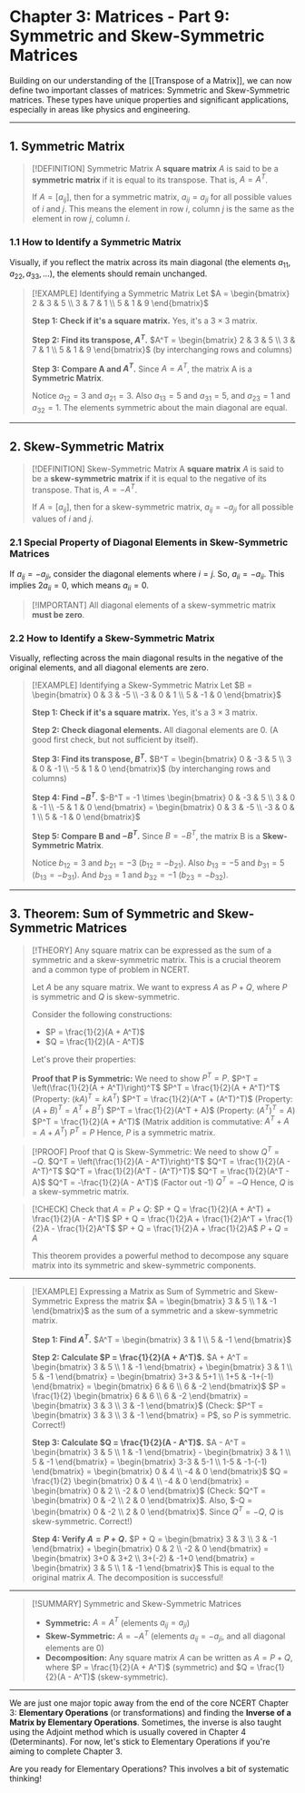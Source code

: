 # Chapter 3: Matrices - Part 9: Symmetric and Skew-Symmetric Matrices

Building on our understanding of the [[Transpose of a Matrix]], we can now define two important classes of matrices: Symmetric and Skew-Symmetric matrices. These types have unique properties and significant applications, especially in areas like physics and engineering.

---

## 1. Symmetric Matrix

> [!DEFINITION] Symmetric Matrix
> A **square matrix** $A$ is said to be a **symmetric matrix** if it is equal to its transpose.
> That is, $A = A^T$.
>
> If $A = [a_{ij}]$, then for a symmetric matrix, $a_{ij} = a_{ji}$ for all possible values of $i$ and $j$. This means the element in row $i$, column $j$ is the same as the element in row $j$, column $i$.

### 1.1 How to Identify a Symmetric Matrix

Visually, if you reflect the matrix across its main diagonal (the elements $a_{11}, a_{22}, a_{33}, \dots$), the elements should remain unchanged.

> [!EXAMPLE] Identifying a Symmetric Matrix
> Let $A = \begin{bmatrix} 2 & 3 & 5 \\ 3 & 7 & 1 \\ 5 & 1 & 9 \end{bmatrix}$
>
> **Step 1: Check if it's a square matrix.**
> Yes, it's a $3 \times 3$ matrix.
>
> **Step 2: Find its transpose, $A^T$.**
> $A^T = \begin{bmatrix} 2 & 3 & 5 \\ 3 & 7 & 1 \\ 5 & 1 & 9 \end{bmatrix}$ (by interchanging rows and columns)
>
> **Step 3: Compare A and $A^T$.**
> Since $A = A^T$, the matrix A is a **Symmetric Matrix**.
>
> Notice $a_{12}=3$ and $a_{21}=3$. Also $a_{13}=5$ and $a_{31}=5$, and $a_{23}=1$ and $a_{32}=1$. The elements symmetric about the main diagonal are equal.

---
## 2. Skew-Symmetric Matrix

> [!DEFINITION] Skew-Symmetric Matrix
> A **square matrix** $A$ is said to be a **skew-symmetric matrix** if it is equal to the negative of its transpose.
> That is, $A = -A^T$.
>
> If $A = [a_{ij}]$, then for a skew-symmetric matrix, $a_{ij} = -a_{ji}$ for all possible values of $i$ and $j$.

### 2.1 Special Property of Diagonal Elements in Skew-Symmetric Matrices

If $a_{ij} = -a_{ji}$, consider the diagonal elements where $i=j$.
So, $a_{ii} = -a_{ii}$.
This implies $2a_{ii} = 0$, which means $a_{ii} = 0$.
> [!IMPORTANT] All diagonal elements of a skew-symmetric matrix **must be zero**.

### 2.2 How to Identify a Skew-Symmetric Matrix

Visually, reflecting across the main diagonal results in the negative of the original elements, and all diagonal elements are zero.

> [!EXAMPLE] Identifying a Skew-Symmetric Matrix
> Let $B = \begin{bmatrix} 0 & 3 & -5 \\ -3 & 0 & 1 \\ 5 & -1 & 0 \end{bmatrix}$
>
> **Step 1: Check if it's a square matrix.**
> Yes, it's a $3 \times 3$ matrix.
>
> **Step 2: Check diagonal elements.**
> All diagonal elements are 0. (A good first check, but not sufficient by itself).
>
> **Step 3: Find its transpose, $B^T$.**
> $B^T = \begin{bmatrix} 0 & -3 & 5 \\ 3 & 0 & -1 \\ -5 & 1 & 0 \end{bmatrix}$ (by interchanging rows and columns)
>
> **Step 4: Find $-B^T$.**
> $-B^T = -1 \times \begin{bmatrix} 0 & -3 & 5 \\ 3 & 0 & -1 \\ -5 & 1 & 0 \end{bmatrix} = \begin{bmatrix} 0 & 3 & -5 \\ -3 & 0 & 1 \\ 5 & -1 & 0 \end{bmatrix}$
>
> **Step 5: Compare B and $-B^T$.**
> Since $B = -B^T$, the matrix B is a **Skew-Symmetric Matrix**.
>
> Notice $b_{12}=3$ and $b_{21}=-3$ ($b_{12} = -b_{21}$).
> Also $b_{13}=-5$ and $b_{31}=5$ ($b_{13} = -b_{31}$).
> And $b_{23}=1$ and $b_{32}=-1$ ($b_{23} = -b_{32}$).

---

## 3. Theorem: Sum of Symmetric and Skew-Symmetric Matrices

> [!THEORY] Any square matrix can be expressed as the sum of a symmetric and a skew-symmetric matrix.
> This is a crucial theorem and a common type of problem in NCERT.
>
> Let $A$ be any square matrix. We want to express $A$ as $P + Q$, where $P$ is symmetric and $Q$ is skew-symmetric.
>
> Consider the following constructions:
> *   $P = \frac{1}{2}(A + A^T)$
> *   $Q = \frac{1}{2}(A - A^T)$
>
> Let's prove their properties:
>
> **Proof that P is Symmetric:**
> We need to show $P^T = P$.
> $P^T = \left(\frac{1}{2}(A + A^T)\right)^T$
> $P^T = \frac{1}{2}(A + A^T)^T$ (Property: $(kA)^T = kA^T$)
> $P^T = \frac{1}{2}(A^T + (A^T)^T)$ (Property: $(A+B)^T = A^T+B^T$)
> $P^T = \frac{1}{2}(A^T + A)$ (Property: $(A^T)^T = A$)
> $P^T = \frac{1}{2}(A + A^T)$ (Matrix addition is commutative: $A^T+A = A+A^T$)
> $P^T = P$
> Hence, $P$ is a symmetric matrix.

> [!PROOF] Proof that Q is Skew-Symmetric:
> We need to show $Q^T = -Q$.
> $Q^T = \left(\frac{1}{2}(A - A^T)\right)^T$
> $Q^T = \frac{1}{2}(A - A^T)^T$
> $Q^T = \frac{1}{2}(A^T - (A^T)^T)$
> $Q^T = \frac{1}{2}(A^T - A)$
> $Q^T = -\frac{1}{2}(A - A^T)$ (Factor out -1)
> $Q^T = -Q$
> Hence, $Q$ is a skew-symmetric matrix.

> [!CHECK] Check that $A = P+Q$:
> $P + Q = \frac{1}{2}(A + A^T) + \frac{1}{2}(A - A^T)$
> $P + Q = \frac{1}{2}A + \frac{1}{2}A^T + \frac{1}{2}A - \frac{1}{2}A^T$
> $P + Q = \frac{1}{2}A + \frac{1}{2}A$
> $P + Q = A$
>
> This theorem provides a powerful method to decompose any square matrix into its symmetric and skew-symmetric components.

---

> [!EXAMPLE] Expressing a Matrix as Sum of Symmetric and Skew-Symmetric
> Express the matrix $A = \begin{bmatrix} 3 & 5 \\ 1 & -1 \end{bmatrix}$ as the sum of a symmetric and a skew-symmetric matrix.
>
> **Step 1: Find $A^T$.**
> $A^T = \begin{bmatrix} 3 & 1 \\ 5 & -1 \end{bmatrix}$
>
> **Step 2: Calculate $P = \frac{1}{2}(A + A^T)$.**
> $A + A^T = \begin{bmatrix} 3 & 5 \\ 1 & -1 \end{bmatrix} + \begin{bmatrix} 3 & 1 \\ 5 & -1 \end{bmatrix} = \begin{bmatrix} 3+3 & 5+1 \\ 1+5 & -1+(-1) \end{bmatrix} = \begin{bmatrix} 6 & 6 \\ 6 & -2 \end{bmatrix}$
> $P = \frac{1}{2} \begin{bmatrix} 6 & 6 \\ 6 & -2 \end{bmatrix} = \begin{bmatrix} 3 & 3 \\ 3 & -1 \end{bmatrix}$
> (Check: $P^T = \begin{bmatrix} 3 & 3 \\ 3 & -1 \end{bmatrix} = P$, so $P$ is symmetric. Correct!)
>
> **Step 3: Calculate $Q = \frac{1}{2}(A - A^T)$.**
> $A - A^T = \begin{bmatrix} 3 & 5 \\ 1 & -1 \end{bmatrix} - \begin{bmatrix} 3 & 1 \\ 5 & -1 \end{bmatrix} = \begin{bmatrix} 3-3 & 5-1 \\ 1-5 & -1-(-1) \end{bmatrix} = \begin{bmatrix} 0 & 4 \\ -4 & 0 \end{bmatrix}$
> $Q = \frac{1}{2} \begin{bmatrix} 0 & 4 \\ -4 & 0 \end{bmatrix} = \begin{bmatrix} 0 & 2 \\ -2 & 0 \end{bmatrix}$
> (Check: $Q^T = \begin{bmatrix} 0 & -2 \\ 2 & 0 \end{bmatrix}$. Also, $-Q = \begin{bmatrix} 0 & -2 \\ 2 & 0 \end{bmatrix}$. Since $Q^T = -Q$, $Q$ is skew-symmetric. Correct!)
>
> **Step 4: Verify $A = P + Q$.**
> $P + Q = \begin{bmatrix} 3 & 3 \\ 3 & -1 \end{bmatrix} + \begin{bmatrix} 0 & 2 \\ -2 & 0 \end{bmatrix} = \begin{bmatrix} 3+0 & 3+2 \\ 3+(-2) & -1+0 \end{bmatrix} = \begin{bmatrix} 3 & 5 \\ 1 & -1 \end{bmatrix}$
> This is equal to the original matrix $A$. The decomposition is successful!

---

> [!SUMMARY] Symmetric and Skew-Symmetric Matrices
> *   **Symmetric:** $A = A^T$ (elements $a_{ij} = a_{ji}$)
> *   **Skew-Symmetric:** $A = -A^T$ (elements $a_{ij} = -a_{ji}$, and all diagonal elements are 0)
> *   **Decomposition:** Any square matrix $A$ can be written as $A = P + Q$, where $P = \frac{1}{2}(A + A^T)$ (symmetric) and $Q = \frac{1}{2}(A - A^T)$ (skew-symmetric).

---

We are just one major topic away from the end of the core NCERT Chapter 3: **Elementary Operations** (or transformations) and finding the **Inverse of a Matrix by Elementary Operations**. Sometimes, the inverse is also taught using the Adjoint method which is usually covered in Chapter 4 (Determinants). For now, let's stick to Elementary Operations if you're aiming to complete Chapter 3.

Are you ready for Elementary Operations? This involves a bit of systematic thinking!